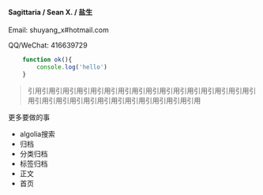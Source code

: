 #### Sagittaria / Sean X. / 盐生

Email: shuyang_x#hotmail.com

QQ/WeChat: 416639729

```javascript
    function ok(){
        console.log('hello')
    }
```

> 引用引用引用引用引用引用引用引用引用引用引用引用引用引用引用引用引用引用引用引用引用引用引用引用引用引用引用引用引用

更多要做的事

- algolia搜索
- 归档
- 分类归档
- 标签归档
- 正文
- 首页
